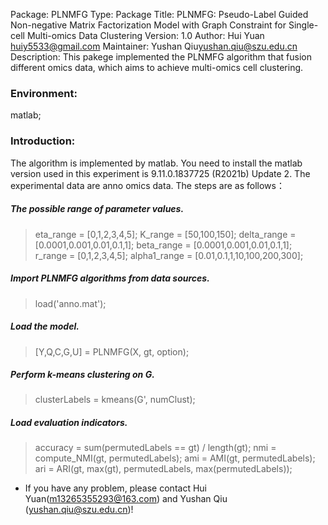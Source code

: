 Package: PLNMFG
Type: Package
Title: PLNMFG: Pseudo-Label Guided Non-negative Matrix Factorization Model with Graph Constraint for Single-cell Multi-omics Data Clustering
Version: 1.0
Author: Hui Yuan <huiy5533@gmail.com>
Maintainer: Yushan Qiu<yushan.qiu@szu.edu.cn>
Description: This pakege implemented the PLNMFG algorithm that fusion different omics data, which aims to achieve multi-omics cell clustering.
        
### Environment: 
matlab;
### Introduction: 
The algorithm is implemented by matlab.  You need to install the matlab version used in this experiment is 9.11.0.1837725 (R2021b) Update 2.  The experimental data are anno omics data.  The steps are as follows：

##### The possible range of parameter values.  
> eta_range = [0,1,2,3,4,5];
> K_range = [50,100,150];
> delta_range = [0.0001,0.001,0.01,0.1,1];
> beta_range = [0.0001,0.001,0.01,0.1,1];
> r_range = [0,1,2,3,4,5];
> alpha1_range = [0.01,0.1,1,10,100,200,300];
##### Import PLNMFG algorithms from data sources.  
> load('anno.mat'); 
##### Load the model.
> [Y,Q,C,G,U] = PLNMFG(X, gt, option);
##### Perform k-means clustering on G.
> clusterLabels = kmeans(G', numClust);
##### Load evaluation indicators.
> accuracy = sum(permutedLabels == gt) / length(gt);
> nmi = compute_NMI(gt, permutedLabels);
> ami = AMI(gt, permutedLabels);  
> ari = ARI(gt, max(gt), permutedLabels, max(permutedLabels));


 - If you have any problem, please contact Hui Yuan(m13265355293@163.com) and Yushan Qiu (yushan.qiu@szu.edu.cn)!
